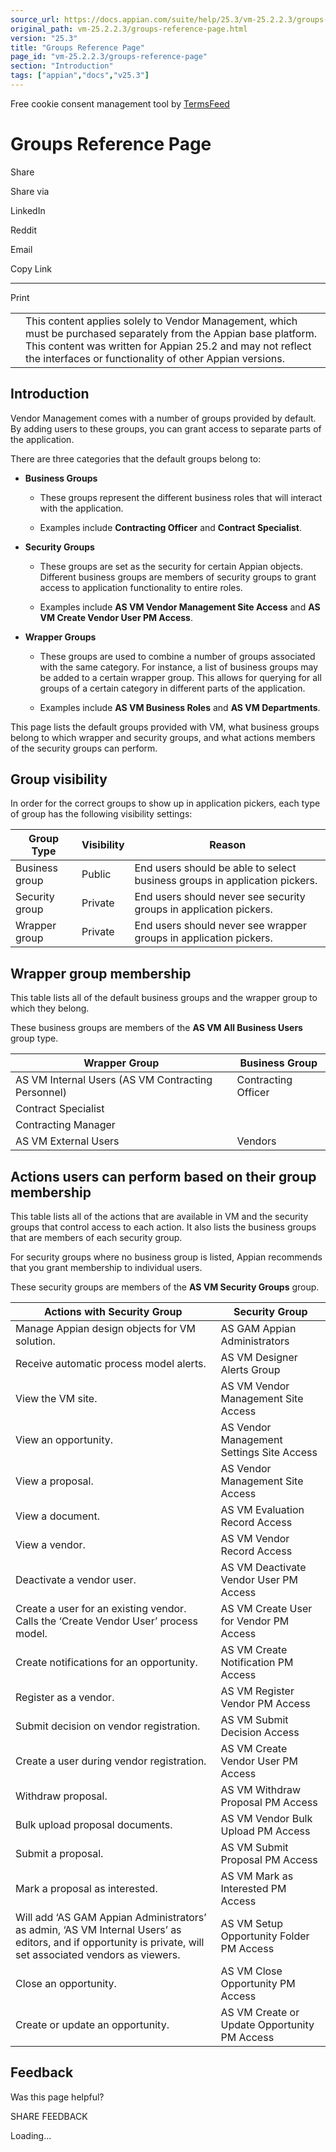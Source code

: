 ```yaml
---
source_url: https://docs.appian.com/suite/help/25.3/vm-25.2.2.3/groups-reference-page.html
original_path: vm-25.2.2.3/groups-reference-page.html
version: "25.3"
title: "Groups Reference Page"
page_id: "vm-25.2.2.3/groups-reference-page"
section: "Introduction"
tags: ["appian","docs","v25.3"]
---
```



Free cookie consent management tool by [TermsFeed](https://www.termsfeed.com/)

# Groups Reference Page

Share

Share via

LinkedIn

Reddit

Email

Copy Link

* * *

Print

<table><tbody><tr><td><i class="fa fa-check-square-o" aria-hidden="true"></i></td><td>This content applies solely to Vendor Management, which must be purchased separately from the Appian base platform. This content was written for Appian 25.2 and may not reflect the interfaces or functionality of other Appian versions.</td></tr></tbody></table>

## Introduction

Vendor Management comes with a number of groups provided by default. By adding users to these groups, you can grant access to separate parts of the application.

There are three categories that the default groups belong to:

-   **Business Groups**

    -   These groups represent the different business roles that will interact with the application.

    -   Examples include **Contracting Officer** and **Contract Specialist**.

-   **Security Groups**

    -   These groups are set as the security for certain Appian objects. Different business groups are members of security groups to grant access to application functionality to entire roles.

    -   Examples include **AS VM Vendor Management Site Access** and **AS VM Create Vendor User PM Access**.

-   **Wrapper Groups**

    -   These groups are used to combine a number of groups associated with the same category. For instance, a list of business groups may be added to a certain wrapper group. This allows for querying for all groups of a certain category in different parts of the application.

    -   Examples include **AS VM Business Roles** and **AS VM Departments**.

This page lists the default groups provided with VM, what business groups belong to which wrapper and security groups, and what actions members of the security groups can perform.

## Group visibility

In order for the correct groups to show up in application pickers, each type of group has the following visibility settings:

| Group Type | Visibility | Reason |
| --- | --- | --- |
| Business group | Public | End users should be able to select business groups in application pickers. |
| Security group | Private | End users should never see security groups in application pickers. |
| Wrapper group | Private | End users should never see wrapper groups in application pickers. |

## Wrapper group membership

This table lists all of the default business groups and the wrapper group to which they belong.

These business groups are members of the **AS VM All Business Users** group type.

| Wrapper Group | Business Group |
| --- | --- |
| AS VM Internal Users (AS VM Contracting Personnel) | Contracting Officer |
| Contract Specialist |
| Contracting Manager |
| AS VM External Users | Vendors |

## Actions users can perform based on their group membership

This table lists all of the actions that are available in VM and the security groups that control access to each action. It also lists the business groups that are members of each security group.

For security groups where no business group is listed, Appian recommends that you grant membership to individual users.

These security groups are members of the **AS VM Security Groups** group.

| Actions with Security Group | Security Group |
| --- | --- |
| Manage Appian design objects for VM solution. | AS GAM Appian Administrators |
| Receive automatic process model alerts. | AS VM Designer Alerts Group |
| View the VM site. | AS VM Vendor Management Site Access |
| View an opportunity. | AS Vendor Management Settings Site Access |
| View a proposal. | AS Vendor Management Site Access |
| View a document. | AS VM Evaluation Record Access |
| View a vendor. | AS VM Vendor Record Access |
| Deactivate a vendor user. | AS VM Deactivate Vendor User PM Access |
| Create a user for an existing vendor. Calls the ‘Create Vendor User’ process model. | AS VM Create User for Vendor PM Access |
| Create notifications for an opportunity. | AS VM Create Notification PM Access |
| Register as a vendor. | AS VM Register Vendor PM Access |
| Submit decision on vendor registration. | AS VM Submit Decision Access |
| Create a user during vendor registration. | AS VM Create Vendor User PM Access |
| Withdraw proposal. | AS VM Withdraw Proposal PM Access |
| Bulk upload proposal documents. | AS VM Vendor Bulk Upload PM Access |
| Submit a proposal. | AS VM Submit Proposal PM Access |
| Mark a proposal as interested. | AS VM Mark as Interested PM Access |
| Will add ‘AS GAM Appian Administrators’ as admin, ‘AS VM Internal Users’ as editors, and if opportunity is private, will set associated vendors as viewers. | AS VM Setup Opportunity Folder PM Access |
| Close an opportunity. | AS VM Close Opportunity PM Access |
| Create or update an opportunity. | AS VM Create or Update Opportunity PM Access |

## Feedback

Was this page helpful?

SHARE FEEDBACK

Loading...